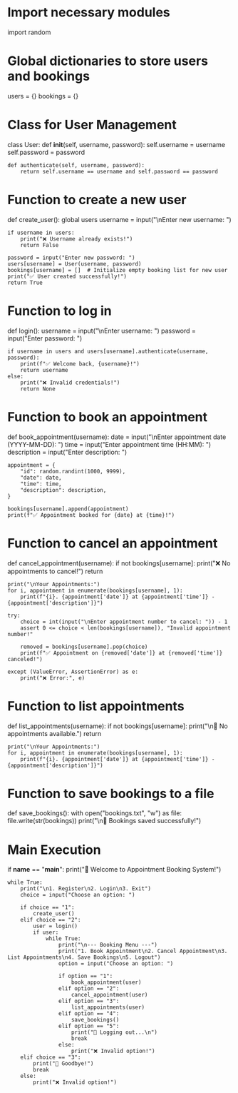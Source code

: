 # Import necessary modules
import random

# Global dictionaries to store users and bookings
users = {}
bookings = {}

# Class for User Management
class User:
    def __init__(self, username, password):
        self.username = username
        self.password = password

    def authenticate(self, username, password):
        return self.username == username and self.password == password


# Function to create a new user
def create_user():
    global users
    username = input("\nEnter new username: ")

    if username in users:
        print("❌ Username already exists!")
        return False

    password = input("Enter new password: ")
    users[username] = User(username, password)
    bookings[username] = []  # Initialize empty booking list for new user
    print("✅ User created successfully!")
    return True


# Function to log in
def login():
    username = input("\nEnter username: ")
    password = input("Enter password: ")

    if username in users and users[username].authenticate(username, password):
        print(f"✅ Welcome back, {username}!")
        return username
    else:
        print("❌ Invalid credentials!")
        return None


# Function to book an appointment
def book_appointment(username):
    date = input("\nEnter appointment date (YYYY-MM-DD): ")
    time = input("Enter appointment time (HH:MM): ")
    description = input("Enter description: ")

    appointment = {
        "id": random.randint(1000, 9999),
        "date": date,
        "time": time,
        "description": description,
    }

    bookings[username].append(appointment)
    print(f"✅ Appointment booked for {date} at {time}!")


# Function to cancel an appointment
def cancel_appointment(username):
    if not bookings[username]:
        print("❌ No appointments to cancel!")
        return

    print("\nYour Appointments:")
    for i, appointment in enumerate(bookings[username], 1):
        print(f"{i}. {appointment['date']} at {appointment['time']} - {appointment['description']}")

    try:
        choice = int(input("\nEnter appointment number to cancel: ")) - 1
        assert 0 <= choice < len(bookings[username]), "Invalid appointment number!"

        removed = bookings[username].pop(choice)
        print(f"✅ Appointment on {removed['date']} at {removed['time']} canceled!")

    except (ValueError, AssertionError) as e:
        print("❌ Error:", e)


# Function to list appointments
def list_appointments(username):
    if not bookings[username]:
        print("\n📌 No appointments available.")
        return

    print("\nYour Appointments:")
    for i, appointment in enumerate(bookings[username], 1):
        print(f"{i}. {appointment['date']} at {appointment['time']} - {appointment['description']}")


# Function to save bookings to a file
def save_bookings():
    with open("bookings.txt", "w") as file:
        file.write(str(bookings))
    print("\n💾 Bookings saved successfully!")


# Main Execution
if __name__ == "__main__":
    print("📌 Welcome to Appointment Booking System!")

    while True:
        print("\n1. Register\n2. Login\n3. Exit")
        choice = input("Choose an option: ")

        if choice == "1":
            create_user()
        elif choice == "2":
            user = login()
            if user:
                while True:
                    print("\n--- Booking Menu ---")
                    print("1. Book Appointment\n2. Cancel Appointment\n3. List Appointments\n4. Save Bookings\n5. Logout")
                    option = input("Choose an option: ")

                    if option == "1":
                        book_appointment(user)
                    elif option == "2":
                        cancel_appointment(user)
                    elif option == "3":
                        list_appointments(user)
                    elif option == "4":
                        save_bookings()
                    elif option == "5":
                        print("👋 Logging out...\n")
                        break
                    else:
                        print("❌ Invalid option!")
        elif choice == "3":
            print("👋 Goodbye!")
            break
        else:
            print("❌ Invalid option!")
